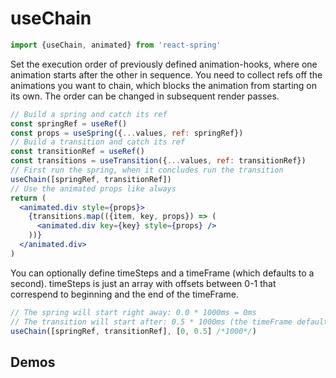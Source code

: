 # useChain

```js
import {useChain, animated} from 'react-spring'
```

Set the execution order of previously defined animation-hooks, where one animation starts after the other in sequence. You need to collect refs off the animations you want to chain, which blocks the animation from starting on its own. The order can be changed in subsequent render passes.

```jsx
// Build a spring and catch its ref
const springRef = useRef()
const props = useSpring({...values, ref: springRef})
// Build a transition and catch its ref
const transitionRef = useRef()
const transitions = useTransition({...values, ref: transitionRef})
// First run the spring, when it concludes run the transition
useChain([springRef, transitionRef])
// Use the animated props like always
return (
  <animated.div style={props}>
    {transitions.map(({item, key, props}) => (
      <animated.div key={key} style={props} />
    ))}
  </animated.div>
)
```

You can optionally define timeSteps and a timeFrame (which defaults to a second). timeSteps is just an array with offsets between 0-1 that correspend to beginning and the end of the timeFrame.

```jsx
// The spring will start right away: 0.0 * 1000ms = 0ms
// The transition will start after: 0.5 * 1000ms (the timeFrame default) = 500ms
useChain([springRef, transitionRef], [0, 0.5] /*1000*/)
```

## Demos
